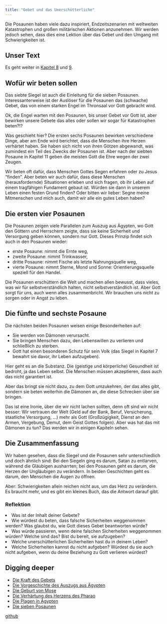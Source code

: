 ```yaml
---
title: "Gebet und das Unerschütterliche"
---
```



Die Posaunen haben viele dazu inspiriert, Endzeitszenarien mit weltweiten Katastrophen und großen militärischen Aktionen anzunehmen. Wir werden jedoch sehen, dass dies eine Lektion über das Gebet und den Umgang mit Schwierigkeiten ist.


## Unser Text

<a name="738f"></a>
Es geht weiter in [Kapitel 8](https://www.bibleserver.com/SLT/Offenbarung8) und [9](https://www.bibleserver.com/SLT/Offenbarung9).


## Wofür wir beten sollen

<a name="a18f"></a>
Das siebte Siegel ist auch die Einleitung für die sieben Posaunen. Interessanterweise ist der Auslöser für die Posaunen das (schwache) Gebet, das von einem starken Engel im Thronsaal vor Gott gebracht wird.

Ok, die Engel warten mit den Posaunen, bis unser Gebet vor Gott ist, aber bewirken unsere Gebete das alles oder sollen wir sogar für Katastrophen beten?!?

Was geschieht hier? Die ersten sechs Posaunen bewirken verschiedene Dinge, aber am Ende wird berichtet, dass die Menschen ihre Herzen verhärtet haben. Sie haben sich nicht von ihren Götzen abgewandt, was zumindest ein Teil des Zwecks der Posaunen ist. Aber nach der siebten Posaune in Kapitel 11 geben die meisten Gott die Ehre wegen der zwei Zeugen.

Wir beten oft dafür, dass Menschen Gottes Segen erfahren oder zu Jesus “finden”. Aber beten wir auch dafür, dass diese Menschen (herausfordernde) Situationen erleben und sich fragen, ob ihr Leben auf einem tragfähigen Fundament gebaut ist. Würden sie dann in unserem Leben einen festen Grund finden? Oder bitten wir lieber: Segne meine Mitmenschen und mich auch, damit wir alle ein gutes Leben haben?


## Die ersten vier Posaunen

<a name="e2b8"></a>
Die Posaunen zeigen viele Parallelen zum Auszug aus Ägypten, wo Gott den Göttern und Herrschern zeigte, dass sie keine Sicherheit und Versorgung geben können, sondern nur Gott. Dieses Prinzip findet sich auch in den Posaunen wieder:

- erste Posaune: nimmt die Ernte weg,
- zweite Posaune: nimmt Trinkwasser,
- dritte Posaune: nimmt Fische als letzte Nahrungsquelle weg,
- vierte Posaune: nimmt Sterne, Mond und Sonne: Orientierungsquelle speziell für den Handel.


Die Posaunen erschüttern die Welt und machen allen bewusst, dass vieles, was wir für selbstverständlich halten, nicht selbstverständlich ist. Aber Gott sorgt für uns, auch wenn alles zusammenbricht. Wir brauchen uns nicht zu sorgen oder in Angst zu leben.


## Die fünfte und sechste Posaune

<a name="cd8e"></a>
Die nächsten beiden Posaunen weisen einige Besonderheiten auf:

- Sie werden von Dämonen verursacht.
- Sie bringen Menschen dazu, den Lebenswillen zu verlieren und schließlich zu sterben.
- Gott hat einen besonderen Schutz für sein Volk (das Siegel in Kapitel 7 bewahrt sie davor, ihr Leben aufzugeben).


Hier geht es an die Substanz. Die (geistige und körperliche) Gesundheit ist bedroht, ja das Leben selbst. Die Menschen müssen akzeptieren, dass auch das nicht garantiert ist.

Aber das bringt sie nicht dazu, zu dem Gott umzukehren, der das alles gibt, sondern sie beten weiterhin die Dämonen an, die diese Schrecken über sie bringen.

Das ist eine Ironie, über die wir nicht lachen sollten, denn oft sind wir nicht besser: Wir vertrauen der Welt (Geld auf der Bank, Beruf, Versicherung, staatliche Versorgung, …) mehr als Gott (Großzügigkeit, Dienst an den Armen, Vergebung, Demut, dem Geist Gottes folgen). Aber was hat das mit Dämonen zu tun? Das werden wir in einigen Kapiteln sehen.


## Die Zusammenfassung

<a name="b5bc"></a>
Wir haben gesehen, dass die Siegel und die Posaunen sehr unterschiedlich und doch ähnlich sind: Bei den Siegeln ging es darum, Satan zu entlarven, während die Gläubigen ausharrten; bei den Posaunen geht es darum, die Herzen der Ungläubigen zu verändern. In beiden Geschichten geht es darum, den Menschen die Augen zu öffnen.

Aber: Schwierigkeiten allein reichen nicht aus, um das Herz zu verändern. Es braucht mehr, und es gibt ein kleines Buch, das die Antwort darauf gibt.


### Reflektion

<a name="85b8"></a>
<li id="75b3">Was ist der Inhalt deiner Gebete?</li><li id="5916">Wie würdest du beten, dass falsche Sicherheiten weggenommen werden? Was glaubst du, wie Gott dieses Gebet beantworten würde?</li><li id="493a">Was würde passieren, wenn deine falschen Sicherheiten weggenommen würden? Welche sind das? Bist du bereit, sie aufzugeben?</li><li id="2bc4">Welche unerschütterlichen Sicherheiten hast du in deinem Leben?</li><li id="101b">Welche Sicherheiten kannst du nicht aufgeben? Würdest du sie auch nicht aufgeben, wenn du deine Beziehung zu Gott verlieren würdest?</li>






## Digging deeper

<a name="89d1"></a>
- [Die Kraft des Gebets](../../../topics/power/short/the-key-of-prayer/index.html)
- [Die Vorgeschichte des Auszugs aus Ägypten](../../../bible/exodus/expl/the-story-before-the-exodus/index.html)
- [Die Geburt von Mose](../../../bible/exodus/expl/the-birth-of-moses/index.html)
- [Die Verhärtung des Herzens des Pharao](../../../bible/exodus/expl/the-hardening-of-pharaohs-heart/index.html)
- [Die Plagen in Ägypten](../../../bible/exodus/expl/the-plagues-in-egypt/index.html)
- [Die sieben Posaunen](../../../content/trumpets/expl/the-trumpets-in-revelation/index.html)





[github](https://github.com/revelation-today/revelation-today/blob/main/exampleSite/content/docs/content/trumpets/appl/prayer-and-the-unshakeable.de.md)
